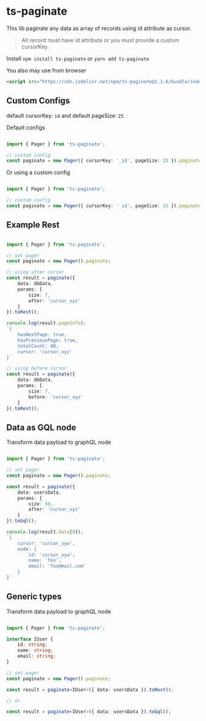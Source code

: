 # ts-paginate

This lib paginate any data as array of records using id attribute as cursor.

> All record must have id attribute or you must provide a custom cursorKey.

Install `npm install ts-paginate` or `yarn add ts-paginate`

You also may use from browser 

```html
<script src="https://cdn.jsdelivr.net/npm/ts-paginate@1.1.6/bundle/index.min.js"></script>
```

## Custom Configs

default cursorKey: `id` and default pageSize: `25`

Default configs

```ts

import { Pager } from 'ts-paginate';

// custom config
const paginate = new Pager({ cursorKey: '_id', pageSize: 15 }).paginate;


```

Or using a custom config

```ts

import { Pager } from 'ts-paginate';

// custom config
const paginate = new Pager({ cursorKey: '_id', pageSize: 15 }).paginate;


```

## Example Rest

```ts

import { Pager } from 'ts-paginate';

// set pager
const paginate = new Pager().paginate;

// using after cursor
const result = paginate({
	data: dbData,
	params: {
		size: 7,
		after: 'cursor_xyz'
	}
}).toRest();

console.log(result.pageInfo);
`{
	hasNextPage: true,
	hasPreviousPage: true,
	totalCount: 40,
	cursor: 'cursor_xyz'
}`

// using before cursor
const result = paginate({
	data: dbData,
	params: {
		size: 7,
		before: 'cursor_xyz'
	}
}).toRest();

```

## Data as GQL node

Transform data payload to graphQL node

```ts

import { Pager } from 'ts-paginate';

// set pager
const paginate = new Pager().paginate;

const result = paginate({
	data: usersData,
	params: {
		size: 50,
		after: 'cursor_xyz'
	}
}).toGql();

console.log(result.data[0]);
`{
	cursor: 'cursor_xyw',
	node: {
		id: 'cursor_xyw',
		name: 'foo',
		email: 'foo@mail.com'
	}
}`

```


## Generic types

Transform data payload to graphQL node

```ts

import { Pager } from 'ts-paginate';

interface IUser {
	id: string;
	name: string;
	email: string;
}

// set pager
const paginate = new Pager().paginate;

const result = paginate<IUser>({ data: usersData }).toRest();

// or 

const result = paginate<IUser>({ data: usersData }).toGql();

```

